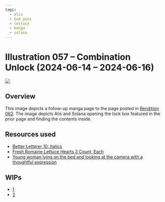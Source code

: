 ```yaml
---
tags:
  - alis
  - bad puns
  - lettuce
  - manga
  - solana
---
```


# Illustration 057 – Combination Unlock (2024-06-14 – 2024-06-16)

<img src="assets/2024-06-14_image-174.png">

## Overview

This image depicts a follow-up manga page to the page posted in [Rendition 062](2024-04-01_icebreaker-113-114-115-116.md). The image depicts Alis and Solana opening the lock box featured in the prior page and finding the contents inside.

## Resources used

- [Better Letterer 10: Italics](https://blambot.com/pages/lettering-tips#gallery-10)
- [Fresh Romaine Lettuce Hearts 3 Count, Each](https://www.walmart.com/ip/10532755)
- [Young woman lying on the bed and looking at the camera with a thoughtful expression](https://www.123rf.com/photo_69401983.html)

## WIPs

- [1](https://cdn.discordapp.com/attachments/1208868988851847168/1251659238267162665/image.png)
- [2](https://media.discordapp.net/attachments/1020875112045613217/1251997943683092622/image.png)
